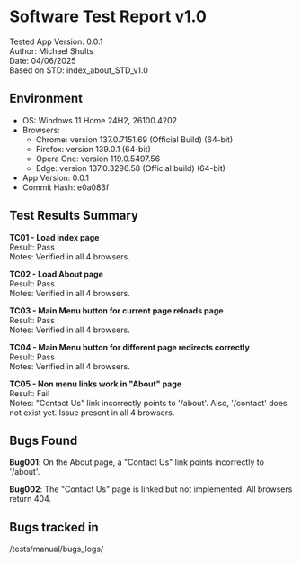 # Software Test Report v1.0  
Tested App Version: 0.0.1  
Author: Michael Shults  
Date: 04/06/2025  
Based on STD: index_about_STD_v1.0 

## Environment
- OS: Windows 11 Home 24H2, 26100.4202
- Browsers:
    - Chrome: version 137.0.7151.69 (Official Build) (64-bit)
    - Firefox: version 139.0.1 (64-bit)
    - Opera One: version 119.0.5497.56
    - Edge: version 137.0.3296.58 (Official build) (64-bit)
- App Version: 0.0.1
- Commit Hash: e0a083f


## Test Results Summary

**TC01 - Load index page**  
Result: Pass  
Notes: Verified in all 4 browsers.

**TC02 - Load About page**  
Result: Pass  
Notes: Verified in all 4 browsers.

**TC03 - Main Menu button for current page reloads page**  
Result: Pass  
Notes: Verified in all 4 browsers.

**TC04 - Main Menu button for different page redirects correctly**  
Result: Pass  
Notes: Verified in all 4 browsers.

**TC05 - Non menu links work in "About" page**  
Result: Fail  
Notes: "Contact Us" link incorrectly points to '/about'. Also, '/contact' does not exist yet. Issue present in all 4 browsers.


## Bugs Found

**Bug001**: On the About page, a "Contact Us" link points incorrectly to '/about'. 

**Bug002**: The "Contact Us" page is linked but not implemented. All browsers return 404.


## **Bugs tracked in**
 /tests/manual/bugs_logs/
